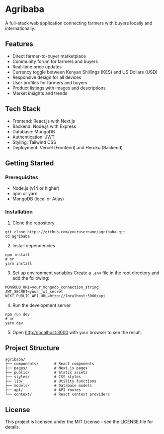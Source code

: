 # Agribaba

A full-stack web application connecting farmers with buyers locally and internationally.

## Features

- Direct farmer-to-buyer marketplace
- Community forum for farmers and buyers
- Real-time price updates
- Currency toggle between Kenyan Shillings (KES) and US Dollars (USD)
- Responsive design for all devices
- User profiles for farmers and buyers
- Product listings with images and descriptions
- Market insights and trends

## Tech Stack

- Frontend: React.js with Next.js
- Backend: Node.js with Express
- Database: MongoDB
- Authentication: JWT
- Styling: Tailwind CSS
- Deployment: Vercel (Frontend) and Heroku (Backend)

## Getting Started

### Prerequisites

- Node.js (v14 or higher)
- npm or yarn
- MongoDB (local or Atlas)

### Installation

1. Clone the repository
```
git clone https://github.com/yourusername/agribaba.git
cd agribaba
```

2. Install dependencies
```
npm install
# or
yarn install
```

3. Set up environment variables
Create a `.env` file in the root directory and add the following:
```
MONGODB_URI=your_mongodb_connection_string
JWT_SECRET=your_jwt_secret
NEXT_PUBLIC_API_URL=http://localhost:3000/api
```

4. Run the development server
```
npm run dev
# or
yarn dev
```

5. Open [http://localhost:3000](http://localhost:3000) with your browser to see the result.

## Project Structure

```
agribaba/
├── components/       # React components
├── pages/            # Next.js pages
├── public/           # Static assets
├── styles/           # CSS styles
├── lib/              # Utility functions
├── models/           # Database models
├── api/              # API routes
└── context/          # React context providers
```

## License

This project is licensed under the MIT License - see the LICENSE file for details.
